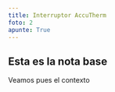 ```yaml
---
title: Interruptor AccuTherm
foto: 2
apunte: True
---
```

## Esta es la nota base
Veamos pues el contexto
